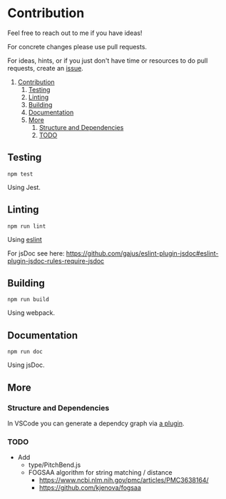 # Contribution

Feel free to reach out to me if you have ideas!

For concrete changes please use pull requests.

For ideas, hints, or if you just don't have time or resources to do pull requests, create an [issue](https://github.com/fheyen/musicvis-lib/issues).

1. [Contribution](#contribution)
   1. [Testing](#testing)
   2. [Linting](#linting)
   3. [Building](#building)
   4. [Documentation](#documentation)
   5. [More](#more)
      1. [Structure and Dependencies](#structure-and-dependencies)
      2. [TODO](#todo)

## Testing

`npm test`

Using Jest.

## Linting

`npm run lint`

Using [eslint](https://eslint.org/)

For jsDoc see here: https://github.com/gajus/eslint-plugin-jsdoc#eslint-plugin-jsdoc-rules-require-jsdoc

## Building

`npm run build`

Using webpack.

## Documentation

`npm run doc`

Using jsDoc.

## More

### Structure and Dependencies

In VSCode you can generate a dependcy graph via [a plugin](https://marketplace.visualstudio.com/items?itemName=juanallo.vscode-dependency-cruiser).

### TODO

- Add
  - type/PitchBend.js
  - FOGSAA algorithm for string matching / distance
    - https://www.ncbi.nlm.nih.gov/pmc/articles/PMC3638164/
    - https://github.com/kjenova/fogsaa
